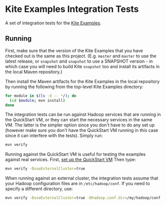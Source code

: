 # Kite Examples Integration Tests

A set of integration tests for the [Kite Examples](https://github.com/kite-sdk/kite-examples).

## Running

First, make sure that the version of the Kite Examples that you have checked out is the
same as this project. (E.g. `master` and `master` to use the latest release,
or `snapshot` and `snapshot` to use a SNAPSHOT version - in which case you will need
to build Kite `snapshot` too and install its artifacts in the local Maven repository.)

Then install the Maven artifacts for the Kite Examples in the local repository by
running the following from the top-level Kite Examples directory:
```bash
for module in $(ls -d -- */); do
  (cd $module; mvn install)
done
```

The integration tests can be run against Hadoop services that are running in the
QuickStart VM, or they can start the necessary services in the same VM. The latter is
the simpler option since you don't have to do any set up (however make sure you don't
have the QuickStart VM running in this case since it can interfere with the tests).
Simply run:

```bash
mvn verify
```

Running against the QuickStart VM is useful for testing the examples against real
services. First, [set up the QuickStart VM](https://github.com/kite-sdk/kite-examples/blob/master/README.md#getting-started)
Then type:

```bash
mvn verify -DuseExternalCluster=true
```

When running against an external cluster, the integration tests assume that your
Hadoop configuration files are in `/etc/hadoop/conf`. If you need to specify a
different directory, use:

```bash
mvn verify -DuseExternalCluster=true -Dhadoop.conf.dir=/my/hadoop/conf
```
